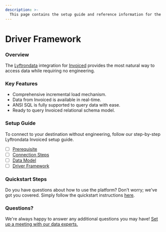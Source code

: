 ```yaml
---
description: >-
  This page contains the setup guide and reference information for the Invoiced source connector.
---
```


# Driver Framework

### Overview

The [Lyftrondata](https://www.lyftrondata.com/) integration for [Invoiced](None) provides the most natural way to access data while requiring no engineering.

### Key Features

* Comprehensive incremental load mechanism.
* Data from Invoiced is available in real-time.&#x20;
* ANSI SQL is fully supported to query data with ease.
* Ready to query Invoiced relational schema model.

### Setup Guide

To connect to your destination without engineering, follow our step-by-step Lyftrondata Invoiced setup guide.

* [ ] [Prerequisite](../prerequisite.md)
* [ ] [Connection Steps](../connection-steps.md)
* [ ] [Data Model](../data-model/erd.md)
* [ ] [Driver Framework](../driver-framework/)

### Quickstart Steps

Do you have questions about how to use the platform? Don't worry; we've got you covered. Simply follow the quickstart instructions [here](../driver-framework/README.md).

### Questions? <a href="#questions" id="questions"></a>

We're always happy to answer any additional questions you may have! [Set up a meeting with our data experts.](https://www.lyftrondata.com/book-a-meeting/)


